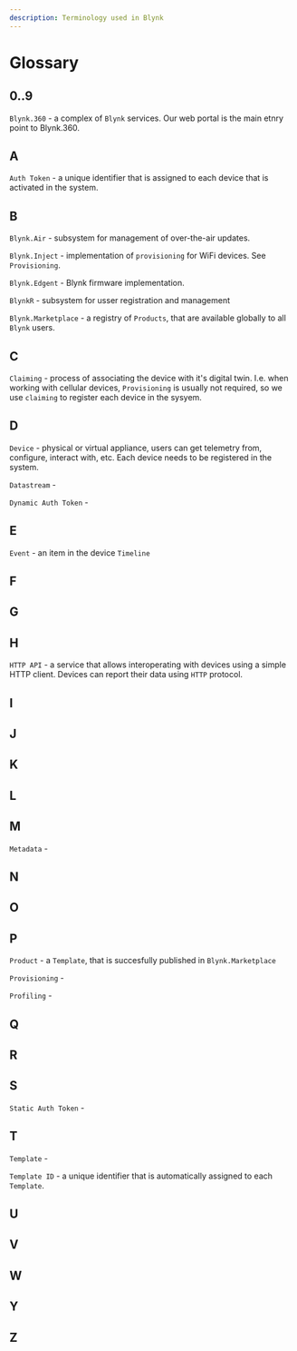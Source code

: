 ```yaml
---
description: Terminology used in Blynk
---
```


# Glossary

## 0..9

`Blynk.360` - a complex of `Blynk` services. Our web portal is the main etnry point to Blynk.360.

## A

`Auth Token` - a unique identifier that is assigned to each device that is activated in the system.

## B

`Blynk.Air` - subsystem for management of over-the-air updates.

`Blynk.Inject` - implementation of `provisioning` for WiFi devices. See `Provisioning`.

`Blynk.Edgent` - Blynk firmware implementation.

`BlynkR` - subsystem for usser registration and management

`Blynk.Marketplace` - a registry of `Products`, that are available globally to all `Blynk` users. 

## C

`Claiming` - process of associating the device with it's digital twin. I.e. when working with cellular devices, `Provisioning` is usually not required, so we use `claiming` to register each device in the sysyem.

## D

`Device` - physical or virtual appliance, users can get telemetry from, configure, interact with, etc. Each device needs to be registered in the system.

`Datastream` -

`Dynamic Auth Token` - 

## E

`Event` - an item in the device `Timeline`

## F

## G

## H

`HTTP API` - a service that allows interoperating with devices using a simple HTTP client. Devices can report their data using `HTTP` protocol.

## I

## J

## K

## L

## M

`Metadata` - 

## N

## O

## P

`Product` - a `Template`, that is succesfully published in `Blynk.Marketplace`

`Provisioning` - 

`Profiling` -

## Q

## R

## S

`Static Auth Token` - 

## T

`Template` - 

`Template ID` - a unique identifier that is automatically assigned to each `Template`.

## U

## V

## W

## Y

## Z

